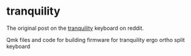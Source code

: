 # tranquility

The original post on the [tranquility](https://www.reddit.com/r/ErgoMechKeyboards/comments/i8e9xv/my_first_split_my_own_design/) keyboard on reddit.

Qmk files and code for building firmware for tranquility ergo ortho split keyboard 